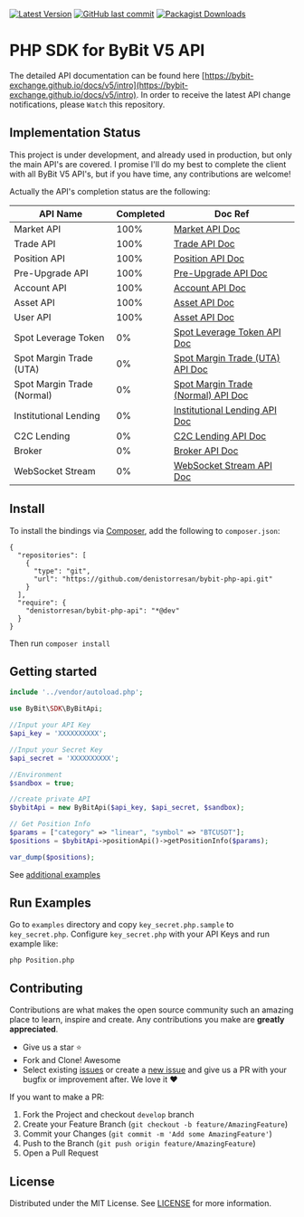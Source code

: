[![Latest Version](https://img.shields.io/github/release/denistorresan/bybit-php-api.svg?style=flat-square)](https://github.com/denistorresan/bybit-php-api/releases) 
[![GitHub last commit](https://img.shields.io/github/last-commit/denistorresan/bybit-php-api.svg?style=flat-square)](#) 
[![Packagist Downloads](https://img.shields.io/packagist/dt/denistorresan/bybit-php-api.svg?style=flat-square)](https://packagist.org/packages/denistorresan/bybit-php-api) 

# PHP SDK for ByBit V5 API

The detailed API documentation can be found here [https://bybit-exchange.github.io/docs/v5/intro](https://bybit-exchange.github.io/docs/v5/intro). In order to receive the latest API change notifications, please `Watch` this repository.

## Implementation Status

This project is under development, and already used in production, but only the main API's are covered. I promise I'll do my best to complete the client with all ByBit V5 API's, but if you have time, any contributions are welcome!

Actually the API's completion status are the following:


 API Name                   | Completed | Doc Ref                                                  
----------------------------|-----------|---------------------------------------------------
 Market API                 | 100%      | [Market API Doc](https://bybit-exchange.github.io/docs/v5/market/time)
 Trade API                  | 100%      | [Trade API Doc](https://bybit-exchange.github.io/docs/v5/order/create-order)
 Position API               | 100%      | [Position API Doc](https://bybit-exchange.github.io/docs/v5/position)
 Pre-Upgrade API            | 100%      | [Pre-Upgrade API Doc](https://bybit-exchange.github.io/docs/v5/pre-upgrade/order-list)
 Account API                | 100%      | [Account API Doc](https://bybit-exchange.github.io/docs/v5/account/wallet-balance)
 Asset API                  | 100%      | [Asset API Doc](https://bybit-exchange.github.io/docs/v5/asset/exchange)
 User API                   | 100%      | [Asset API Doc](https://bybit-exchange.github.io/docs/v5/user/create-subuid)
 Spot Leverage Token        | 0%        | [Spot Leverage Token API Doc](https://bybit-exchange.github.io/docs/v5/lt/leverage-token-info)
 Spot Margin Trade (UTA)    | 0%        | [Spot Margin Trade (UTA) API Doc](https://bybit-exchange.github.io/docs/v5/spot-margin-uta/vip-margin)
 Spot Margin Trade (Normal) | 0%        | [Spot Margin Trade (Normal) API Doc](https://bybit-exchange.github.io/docs/v5/spot-margin-normal/vip-margin)
 Institutional Lending      | 0%        | [Institutional Lending API Doc](https://bybit-exchange.github.io/docs/v5/otc/margin-product-info)
 C2C Lending                | 0%        | [C2C Lending API Doc](https://bybit-exchange.github.io/docs/v5/c2c-lend/coin-info)
 Broker                     | 0%        | [Broker API Doc](https://bybit-exchange.github.io/docs/v5/broker/earning)
 WebSocket Stream           | 0%        | [WebSocket Stream API Doc](https://bybit-exchange.github.io/docs/v5/ws/connect)

## Install

To install the bindings via [Composer](http://getcomposer.org/), add the following to `composer.json`:

```
{
  "repositories": [
    {
      "type": "git",
      "url": "https://github.com/denistorresan/bybit-php-api.git"
    }
  ],
  "require": {
    "denistorresan/bybit-php-api": "*@dev"
  }
}
```

Then run `composer install`


## Getting started

```php
include '../vendor/autoload.php';

use ByBit\SDK\ByBitApi;

//Input your API Key
$api_key = 'XXXXXXXXXX'; 

//Input your Secret Key
$api_secret = 'XXXXXXXXXX';

//Environment
$sandbox = true;

//create private API
$bybitApi = new ByBitApi($api_key, $api_secret, $sandbox);

// Get Position Info
$params = ["category" => "linear", "symbol" => "BTCUSDT"];
$positions = $bybitApi->positionApi()->getPositionInfo($params);

var_dump($positions);
```

See [additional examples](examples)


## Run Examples

Go to `examples` directory and copy `key_secret.php.sample` to `key_secret.php`.
Configure `key_secret.php` with your API Keys and run example like:

```
php Position.php
```


## Contributing

Contributions are what makes the open source community such an amazing place to learn, inspire and create. Any
contributions you make are **greatly appreciated**.

- Give us a star :star:
- Fork and Clone! Awesome
- Select existing [issues](https://github.com/denistorresan/bybit-php-api/issues) or create a [new issue](https://github.com/denistorresan/bybit-php-api/issues/new) and give us a PR with your bugfix or improvement after. We love it ❤️

If you want to make a PR:

1. Fork the Project and checkout `develop` branch
2. Create your Feature Branch (`git checkout -b feature/AmazingFeature`)
3. Commit your Changes (`git commit -m 'Add some AmazingFeature'`)
4. Push to the Branch (`git push origin feature/AmazingFeature`)
5. Open a Pull Request


## License


Distributed under the MIT License. See [LICENSE](LICENSE) for more information.


